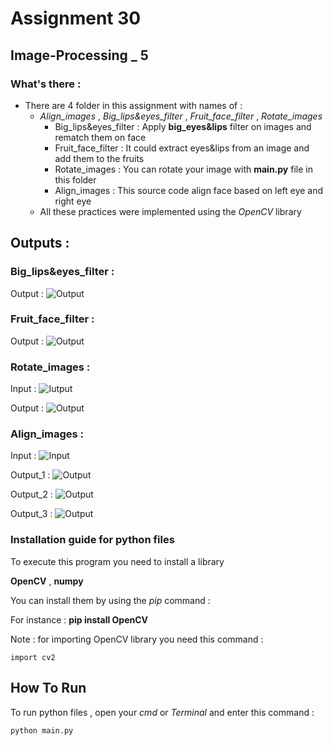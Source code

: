 # Assignment 30

## Image-Processing _ 5

### What's there :

- There are 4 folder in this assignment with names of :
  - *Align_images* , *Big_lips&eyes_filter* , *Fruit_face_filter* , *Rotate_images*
    - Big_lips&eyes_filter : Apply **big_eyes&lips** filter on images and rematch them on face
    - Fruit_face_filter : It could extract eyes&lips from an image and add them to the fruits
    - Rotate_images : You can rotate your image with **main.py** file in this folder
    - Align_images : This source code align face based on left eye and right eye
  - All these practices were implemented using the *OpenCV* library

## Outputs :

### Big_lips&eyes_filter :

Output : ![Output](Big_lips&eyes_filter/output.jpg)

### Fruit_face_filter :

Output : ![Output](Fruit_face_filter/output.jpg)

### Rotate_images  :

Input : ![Iutput](Rotate_images/input.jpg) 

 Output : ![Output](Rotate_images/output.jpg)

### Align_images :

Input : ![Input](Align_images/mrbean.jpeg)

 Output_1 : ![Output](Align_images/Figure_1.png)
 
 Output_2 : ![Output](Align_images/Figure_2.png)
 
 Output_3 : ![Output](Align_images/Figure_3.png)


### Installation guide for python files
To execute this program you need to install a library

**OpenCV**  , **numpy**

You can install them by using the *pip* command :

For instance :
**pip install OpenCV**

Note : for importing OpenCV library you need this command :
```
import cv2
```

## How To Run

To run python files , open your *cmd* or *Terminal* and enter this command :
```
python main.py
```
